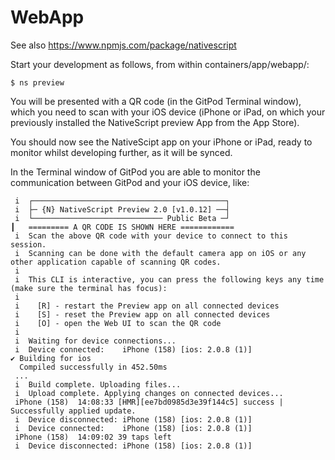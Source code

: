 # WebApp

See also https://www.npmjs.com/package/nativescript

Start your development as follows, from within containers/app/webapp/:

```
$ ns preview
```

You will be presented with a QR code (in the GitPod Terminal window), which you need to scan with your iOS device (iPhone or iPad, on which your previously installed the NativeScript preview App from the App Store).

You should now see the NativeScipt app on your iPhone or iPad, ready to monitor whilst developing further, as it will be synced.

In the Terminal window of GitPod you are able to monitor the communication between GitPod and your iOS device, like:

```
 i  ┌───────────────────────────────────────────┐
 i  ├─ {N} NativeScript Preview 2.0 [v1.0.12] ──┤
 i  └───────────────────────────── Public Beta ─┘
┃   ========= A QR CODE IS SHOWN HERE ============
 i  Scan the above QR code with your device to connect to this session.
 i  Scanning can be done with the default camera app on iOS or any other application capable of scanning QR codes.
 i  
 i  This CLI is interactive, you can press the following keys any time (make sure the terminal has focus):
 i  
 i    [R] - restart the Preview app on all connected devices
 i    [S] - reset the Preview app on all connected devices
 i    [O] - open the Web UI to scan the QR code
 i  
 i  Waiting for device connections...
 i  Device connected:    iPhone (158) [ios: 2.0.8 (1)]
✔ Building for ios
  Compiled successfully in 452.50ms
 ...
 i  Build complete. Uploading files...
 i  Upload complete. Applying changes on connected devices...
 iPhone (158)  14:08:33 [HMR][ee7bd0985d3e39f144c5] success | Successfully applied update.
 i  Device disconnected: iPhone (158) [ios: 2.0.8 (1)]
 i  Device connected:    iPhone (158) [ios: 2.0.8 (1)]
 iPhone (158)  14:09:02 39 taps left
 i  Device disconnected: iPhone (158) [ios: 2.0.8 (1)]
```